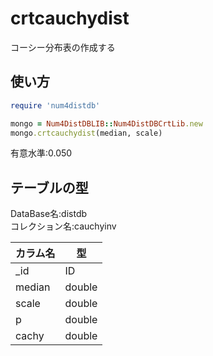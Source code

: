 crtcauchydist
=============
コーシー分布表の作成する

## 使い方

```ruby
require 'num4distdb'

mongo = Num4DistDBLIB::Num4DistDBCrtLib.new
mongo.crtcauchydist(median, scale)
```
有意水準:0.050

## テーブルの型

  DataBase名:distdb  
  コレクション名:cauchyinv  

  |カラム名|型     |
  |--------|------|
  |_id     |ID    |
  |median  |double|
  |scale   |double|
  |p       |double|
  |cachy   |double|
  
